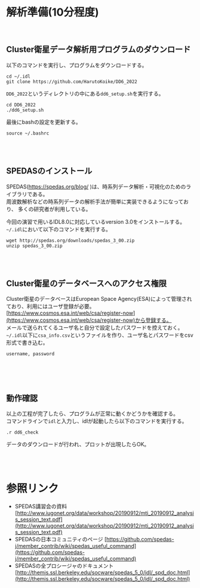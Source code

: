 # 解析準備(10分程度)

</br>

## Cluster衛星データ解析用プログラムのダウンロード
以下のコマンドを実行し、プログラムをダウンロードする。
```
cd ~/.idl
git clone https://github.com/HarutoKoike/DD6_2022
```
`DD6_2022`というディレクトリの中にある`dd6_setup.sh`を実行する。
```
cd DD6_2022
./dd6_setup.sh
```
最後にbashの設定を更新する。
```
source ~/.bashrc
```

</br>
</br>


## SPEDASのインストール
SPEDAS(https://spedas.org/blog/ )は、時系列データ解析・可視化のためのライブラリである。</br>
周波数解析などの時系列データの解析手法が簡単に実装できるようになっており、
多くの研究者が利用している。

今回の演習で用いるIDL8.0に対応しているversion 3.0をインストールする。　</br>
`~/.idl`において以下のコマンドを実行する。
```
wget http://spedas.org/downloads/spedas_3_00.zip
unzip spedas_3_00.zip
``` 



</br>
</br>

## Cluster衛星のデータベースへのアクセス権限
Cluster衛星のデータベースはEuropean Space Agency(ESA)によって管理されており、利用にはユーザ登録が必要。
[https://www.cosmos.esa.int/web/csa/register-now](https://www.cosmos.esa.int/web/csa/register-now)から登録する。 </br>
メールで送られてくるユーザ名と自分で設定したパスワードを控えておく。
`~/.idl`以下に`csa_info.csv`というファイルを作り、ユーザ名とパスワードをcsv形式で書き込む。
```
username, password
```
</br>
</br>
</br>

## 動作確認
以上の工程が完了したら、プログラムが正常に動くかどうかを確認する。</br>
コマンドラインで`idl`と入力し、idlが起動したら以下のコマンドを実行する。
```idl
.r dd6_check
```
データのダウンロードが行われ、プロットが出現したらOK。


<br />
<br />

# 参照リンク
* SPEDAS講習会の資料  [http://www.iugonet.org/data/workshop/20190912/mti_20190912_analysis_session_text.pdf](http://www.iugonet.org/data/workshop/20190912/mti_20190912_analysis_session_text.pdf)
* SPEDASの日本コミュニティのページ [https://github.com/spedas-j/member_contrib/wiki/spedas_useful_command](https://github.com/spedas-j/member_contrib/wiki/spedas_useful_command)
* SPEDASの全プロシージャのドキュメント [http://themis.ssl.berkeley.edu/socware/spedas_5_0/idl/_spd_doc.html](http://themis.ssl.berkeley.edu/socware/spedas_5_0/idl/_spd_doc.html)  
